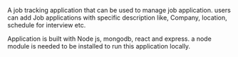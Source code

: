 A job tracking application that can be used to manage job application. users can add Job applications with specific description like, Company, location, schedule for interview etc.

Application is built with Node js, mongodb, react and express. a node module is needed to be installed to run this application locally.
